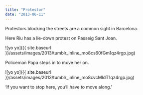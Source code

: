 ```yaml
---
title: "Protestor"
date: "2013-06-11"
---
```


Protestors blocking the streets are a common sight in Barcelona.

Here Riu has a lie-down protest on Passeig Sant Joan.

![yo yo]({{ site.baseurl }}/assets/images/2013/tumblr_inline_mo8cs60fGm1qz4rgp.jpg)

Policeman Papa steps in to move her on.

![yo yo]({{ site.baseurl }}/assets/images/2013/tumblr_inline_mo8cvcMIdT1qz4rgp.jpg)

‘If you want to stop here, you’ll have to move along.’

